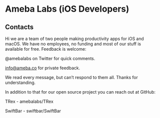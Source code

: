 # Ameba Labs (iOS Developers)

## Contacts
Hi we are a team of two people making productivity apps for iOS and macOS. We have no employees, no funding and most of our stuff is available for free. Feedback is welcome:

@amebalabs on Twitter for quick comments.

info@ameba.co for private feedback.

We read every message, but can’t respond to them all. Thanks for understanding.

In addition to that for our open source project you can reach out at GitHub:

TRex - amebalabs/TRex

SwiftBar - swiftbar/SwiftBar